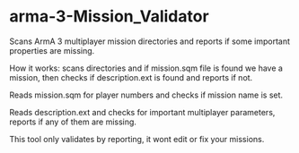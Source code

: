 # arma-3-Mission_Validator

Scans ArmA 3 multiplayer mission directories and reports if some important properties are missing.

How it works: scans directories and if mission.sqm file is found we have a mission, then checks if description.ext is found and reports if not.

Reads mission.sqm for player numbers and checks if mission name is set.

Reads description.ext and checks for important multiplayer parameters, reports if any of them are missing.

This tool only validates by reporting, it wont edit or fix your missions.
